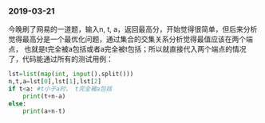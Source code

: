 


### 2019-03-21
今晚刷了网易的一道题，输入n, t, a，返回最高分，开始觉得很简单，但后来分析觉得最高分是一个最优化问题，通过集合的交集关系分析觉得最值应该在两个端点，
也就是t完全被a包括或者a完全被t包括；所以就直接代入两个端点的情况了，代码能通过所有的测试用例：
```python
lst=list(map(int, input().split()))
n,t,a=lst[0],lst[1],lst[2]
if t<a: #t小于a时， t完全被a包括
    print(t+n-a)
else:
    print(a+n-t)

```
